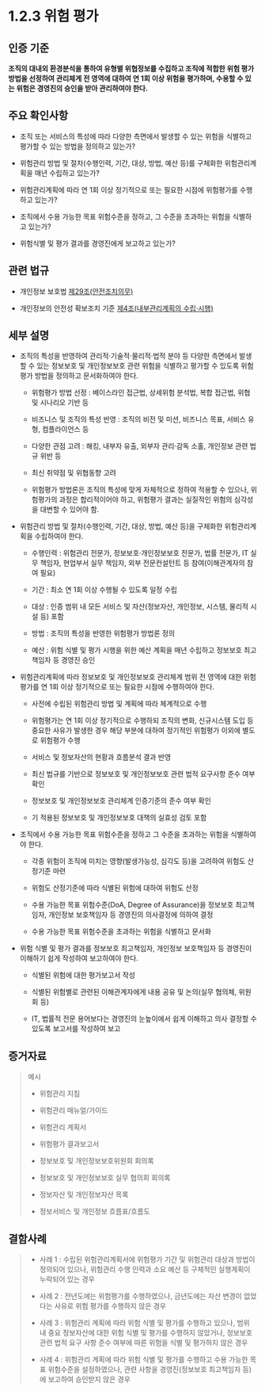 # 1.2.3 위험 평가

## 인증 기준

**조직의 대내외 환경분석을 통하여 유형별 위협정보를 수집하고 조직에 적합한 위험 평가 방법을 선정하여 관리체계 전 영역에 대하여 연 1회 이상 위험을 평가하며, 수용할 수 있는 위험은 경영진의 승인을 받아 관리하여야 한다.**

## 주요 확인사항

- 조직 또는 서비스의 특성에 따라 다양한 측면에서 발생할 수 있는 위험을 식별하고 평가할 수 있는 방법을 정의하고 있는가?

- 위험관리 방법 및 절차(수행인력, 기간, 대상, 방법, 예산 등)를 구체화한 위험관리계획을 매년 수립하고 있는가?

- 위험관리계획에 따라 연 1회 이상 정기적으로 또는 필요한 시점에 위험평가를 수행하고 있는가?

- 조직에서 수용 가능한 목표 위험수준을 정하고, 그 수준을 초과하는 위험을 식별하고 있는가?

- 위험식별 및 평가 결과를 경영진에게 보고하고 있는가?

## 관련 법규

- 개인정보 보호법 [제29조(안전조치의무)](https://www.law.go.kr/법령/개인정보보호법/제29조 "페이지로 이동")

- 개인정보의 안전성 확보조치 기준 [제4조(내부관리계획의 수립·시행)](https://www.law.go.kr/행정규칙/(개인정보보호위원회)개인정보의안전성확보조치기준/제4조 "페이지로 이동")

## 세부 설명

- 조직의 특성을 반영하여 관리적·기술적·물리적·법적 분야 등 다양한 측면에서 발생할 수 있는 정보보호 및 개인정보보호 관련 위험을 식별하고 평가할 수 있도록 위험평가 방법을 정의하고 문서화하여야 한다.

    - 위험평가 방법 선정 : 베이스라인 접근법, 상세위험 분석법, 복합 접근법, 위협 및 시나리오 기반 등

    - 비즈니스 및 조직의 특성 반영 : 조직의 비전 및 미션, 비즈니스 목표, 서비스 유형, 컴플라이언스 등

    - 다양한 관점 고려 : 해킹, 내부자 유출, 외부자 관리·감독 소홀, 개인정보 관련 법규 위반 등

    - 최신 취약점 및 위협동향 고려

    - 위험평가 방법론은 조직의 특성에 맞게 자체적으로 정하여 적용할 수 있으나, 위험평가의 과정은 합리적이어야 하고, 위험평가 결과는 실질적인 위험의 심각성을 대변할 수 있어야 함.

- 위험관리 방법 및 절차(수행인력, 기간, 대상, 방법, 예산 등)을 구체화한 위험관리계획을 수립하여야 한다.

    - 수행인력 : 위험관리 전문가, 정보보호·개인정보보호 전문가, 법률 전문가, IT 실무 책임자, 현업부서 실무 책임자, 외부 전문컨설턴트 등 참여(이해관계자의 참여 필요)

    - 기간 : 최소 연 1회 이상 수행될 수 있도록 일정 수립

    - 대상 : 인증 범위 내 모든 서비스 및 자산(정보자산, 개인정보, 시스템, 물리적 시설 등) 포함

    - 방법 : 조직의 특성을 반영한 위험평가 방법론 정의

    - 예산 : 위험 식별 및 평가 시행을 위한 예산 계획을 매년 수립하고 정보보호 최고책임자 등 경영진 승인

- 위험관리계획에 따라 정보보호 및 개인정보보호 관리체계 범위 전 영역에 대한 위험평가를 연 1회 이상 정기적으로 또는 필요한 시점에 수행하여야 한다.

    - 사전에 수립된 위험관리 방법 및 계획에 따라 체계적으로 수행

    - 위험평가는 연 1회 이상 정기적으로 수행하되 조직의 변화, 신규시스템 도입 등 중요한 사유가 발생한 경우 해당 부분에 대하여 정기적인 위험평가 이외에 별도로 위험평가 수행

    - 서비스 및 정보자산의 현황과 흐름분석 결과 반영

    - 최신 법규를 기반으로 정보보호 및 개인정보보호 관련 법적 요구사항 준수 여부 확인

    - 정보보호 및 개인정보보호 관리체계 인증기준의 준수 여부 확인

    - 기 적용된 정보보호 및 개인정보보호 대책의 실효성 검토 포함

- 조직에서 수용 가능한 목표 위험수준을 정하고 그 수준을 초과하는 위험을 식별하여야 한다.

    - 각종 위험이 조직에 미치는 영향(발생가능성, 심각도 등)을 고려하여 위험도 산정기준 마련

    - 위험도 산정기준에 따라 식별된 위험에 대하여 위험도 산정

    - 수용 가능한 목표 위험수준(DoA, Degree of Assurance)을 정보보호 최고책임자, 개인정보 보호책임자 등 경영진의 의사결정에 의하여 결정

    - 수용 가능한 목표 위험수준을 초과하는 위험을 식별하고 문서화

- 위험 식별 및 평가 결과를 정보보호 최고책임자, 개인정보 보호책임자 등 경영진이 이해하기 쉽게 작성하여 보고하여야 한다.

    - 식별된 위험에 대한 평가보고서 작성

    - 식별된 위험별로 관련된 이해관계자에게 내용 공유 및 논의(실무 협의체, 위원회 등)

    - IT, 법률적 전문 용어보다는 경영진의 눈높이에서 쉽게 이해하고 의사 결정할 수 있도록 보고서를 작성하여 보고

## 증거자료

> 예시
>
> - 위험관리 지침
>
> - 위험관리 매뉴얼/가이드
>
> - 위험관리 계획서
>
> - 위험평가 결과보고서
>
> - 정보보호 및 개인정보보호위원회 회의록
>
> - 정보보호 및 개인정보보호 실무 협의회 회의록
>
> - 정보자산 및 개인정보자산 목록
>
> - 정보서비스 및 개인정보 흐름표/흐름도

## 결함사례

> - 사례 1 : 수립된 위험관리계획서에 위험평가 기간 및 위험관리 대상과 방법이 정의되어 있으나, 위험관리 수행 인력과 소요 예산 등 구체적인 실행계획이 누락되어 있는 경우
>
> - 사례 2 : 전년도에는 위험평가를 수행하였으나, 금년도에는 자산 변경이 없었다는 사유로 위험 평가를 수행하지 않은 경우
>
> - 사례 3 : 위험관리 계획에 따라 위험 식별 및 평가를 수행하고 있으나, 범위 내 중요 정보자산에 대한 위험 식별 및 평가를 수행하지 않았거나, 정보보호 관련 법적 요구 사항 준수 여부에 따른 위험을 식별 및 평가하지 않은 경우
>
> - 사례 4 : 위험관리 계획에 따라 위험 식별 및 평가를 수행하고 수용 가능한 목표 위험수준을 설정하였으나, 관련 사항을 경영진(정보보호 최고책임자 등)에 보고하여 승인받지 않은 경우
